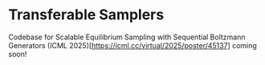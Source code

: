 # Transferable Samplers

Codebase for Scalable Equilibrium Sampling with Sequential Boltzmann Generators (ICML 2025)[https://icml.cc/virtual/2025/poster/45137] coming soon!
